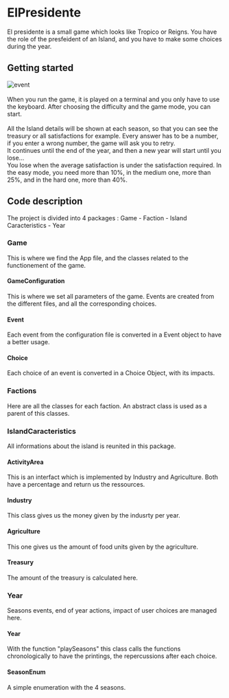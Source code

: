 # ElPresidente

El presidente is a small game which looks like Tropico or Reigns. You have the role of the presfeident of an Island, and you have to make some choices during the year.

## Getting started 

![event](https://user-images.githubusercontent.com/63605419/110221207-2b02d980-7ecb-11eb-9d85-22bc1f0f84db.jpg)    </br></br>
When you run the game, it is played on a terminal and you only have to use the keyboard. After choosing the difficulty and the game mode, you can start.</br></br> 
All the Island details will be shown at each season, so that you can see the treasury or all satisfactions for example. Every answer has to be a number, if you enter a wrong number, the game will ask you to retry.    
It continues until the end of the year, and then a new year will start until you lose...    
You lose when the average satisfaction is under the satisfaction required. In the easy mode, you need more than 10%, in the medium one, more than 25%, and in the hard one, more than 40%. 

## Code description 
The project is divided into 4 packages : Game - Faction - Island Caracteristics - Year  

### Game 

This is where we find the App file, and the classes related to the functionement of the game.

#### GameConfiguration
This is where we set all parameters of the game. Events are created from the different files, and all the corresponding choices. 
#### Event 
Each event from the configuration file is converted in a Event object to have a better usage.
#### Choice
Each choice of an event is converted in a Choice Object, with its impacts.

### Factions

Here are all the classes for each faction. An abstract class is used as a parent of this classes.

### IslandCaracteristics

All informations about the island is reunited in this package.  

#### ActivityArea 
This is an interfact which is implemented by Industry and Agriculture. Both have a percentage and return us the ressources.

#### Industry 
 
 This class gives us the money given by the indusrty per year.
 
#### Agriculture 

This one gives us the amount of food units given by the agriculture.

#### Treasury

The amount of the treasury is calculated here.

### Year

Seasons events, end of year actions, impact of user choices are managed here. 

#### Year 

With the function "playSeasons" this class calls the functions chronologically to have the printings, the repercussions after each choice.

#### SeasonEnum
A simple enumeration with the 4 seasons. 
